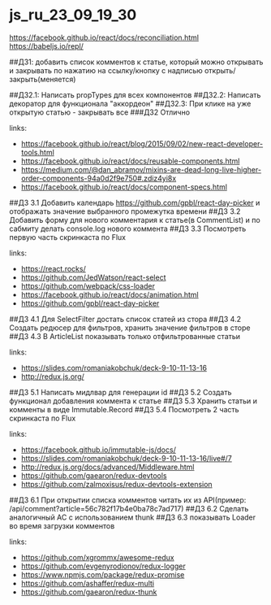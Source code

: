# js_ru_23_09_19_30

https://facebook.github.io/react/docs/reconciliation.html
https://babeljs.io/repl/

##ДЗ1: добавить список комментов к статье, который можно открывать и закрывать по нажатию на ссылку/кнопку с надписью открыть/закрыть(меняется)

##ДЗ2.1: Написать propTypes для всех компонентов
##ДЗ2.2: Написать декоратор для функционала "аккордеон"
##ДЗ2.3: При клике на уже открытую статью - закрывать все
###ДЗ2 Отлично


links:
* https://facebook.github.io/react/blog/2015/09/02/new-react-developer-tools.html
* https://facebook.github.io/react/docs/reusable-components.html
* https://medium.com/@dan_abramov/mixins-are-dead-long-live-higher-order-components-94a0d2f9e750#.zdiz4yi8x
* https://facebook.github.io/react/docs/component-specs.html

##ДЗ 3.1 Добавить календарь https://github.com/gpbl/react-day-picker и отображать значение выбранного промежутка времени
##ДЗ 3.2 Добавить форму для нового комментария к статье(в CommentList) и по сабмиту делать console.log нового коммента
##ДЗ 3.3 Посмотреть первую часть скринкаста по Flux

links:
* https://react.rocks/
* https://github.com/JedWatson/react-select
* https://github.com/webpack/css-loader
* https://facebook.github.io/react/docs/animation.html
* https://github.com/gpbl/react-day-picker

##ДЗ 4.1 Для SelectFilter достать список статей из стора
##ДЗ 4.2 Создать редюсер для фильтров, хранить значение фильтров в сторе
##ДЗ 4.3 В ArticleList показывать только отфильтрованные статьи

links:
* https://slides.com/romaniakobchuk/deck-9-10-11-13-16
* http://redux.js.org/

##ДЗ 5.1 Написать мидлвар для генерации id
##ДЗ 5.2 Создать функционал добавления коммента к статье
##ДЗ 5.3 Хранить статьи и комменты в виде Immutable.Record
##ДЗ 5.4 Посмотреть 2 часть скринкаста по Flux

links:
* https://facebook.github.io/immutable-js/docs/
* https://slides.com/romaniakobchuk/deck-9-10-11-13-16/live#/7
* http://redux.js.org/docs/advanced/Middleware.html
* https://github.com/gaearon/redux-devtools
* https://github.com/zalmoxisus/redux-devtools-extension


##ДЗ 6.1 При открытии списка комментов читать их из API(пример: /api/comment?article=56c782f17b4e0ba78c7ad717)
##ДЗ 6.2 Сделать аналогичный AC с использованием thunk
##ДЗ 6.3 показывать Loader во время загрузки комментов

links:
* https://github.com/xgrommx/awesome-redux
* https://github.com/evgenyrodionov/redux-logger
* https://www.npmjs.com/package/redux-promise
* https://github.com/ashaffer/redux-multi
* https://github.com/gaearon/redux-thunk